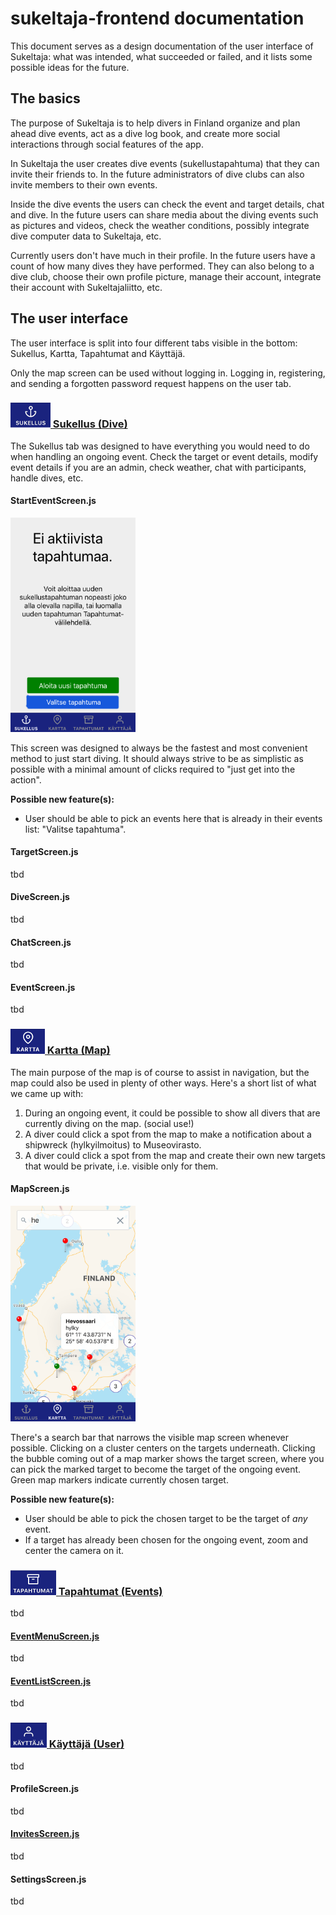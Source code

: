 # sukeltaja-frontend documentation

This document serves as a design documentation of the user interface of Sukeltaja: what was intended, what succeeded or failed, and it lists some possible ideas for the future.

## The basics

The purpose of Sukeltaja is to help divers in Finland organize and plan ahead dive events, act as a dive log book, and create more social interactions through social features of the app.

In Sukeltaja the user creates dive events (sukellustapahtuma) that they can invite their friends to. In the future administrators of dive clubs can also invite members to their own events.

Inside the dive events the users can check the event and target details, chat and dive. In the future users can share media about the diving events such as pictures and videos, check the weather conditions, possibly integrate dive computer data to Sukeltaja, etc.

Currently users don't have much in their profile. In the future users have a count of how many dives they have performed. They can also belong to a dive club, choose their own profile picture, manage their account, integrate their account with Sukeltajaliitto, etc.

## The user interface

The user interface is split into four different tabs visible in the bottom: Sukellus, Kartta, Tapahtumat and Käyttäjä.

Only the map screen can be used without logging in. Logging in, registering, and sending a forgotten password request happens on the user tab.

### ![Sukellus](images/sukellus.png)[ Sukellus (Dive)](https://github.com/Sukeltaja-App/sukeltaja-frontend/tree/master/src/components/OngoingEventScreens)

The Sukellus tab was designed to have everything you would need to do when handling an ongoing event. Check the target or event details, modify event details if you are an admin, check weather, chat with participants, handle dives, etc.

#### StartEventScreen.js

<img src="images/StartEventScreen.png" width="200">

This screen was designed to always be the fastest and most convenient method to just start diving. It should always strive to be as simplistic as possible with a minimal amount of clicks required to "just get into the action".

**Possible new feature(s):**

- User should be able to pick an events here that is already in their events list: "Valitse tapahtuma".

#### TargetScreen.js

tbd

#### DiveScreen.js

tbd

#### ChatScreen.js

tbd

#### EventScreen.js

tbd

### ![Kartta](images/kartta.png)[ Kartta (Map)](https://github.com/Sukeltaja-App/sukeltaja-frontend/tree/master/src/components/MapScreens)

The main purpose of the map is of course to assist in navigation, but the map could also be used in plenty of other ways. Here's a short list of what we came up with:

1. During an ongoing event, it could be possible to show all divers that are currently diving on the map. (social use!)
2. A diver could click a spot from the map to make a notification about a shipwreck (hylkyilmoitus) to Museovirasto.
3. A diver could click a spot from the map and create their own new targets that would be private, i.e. visible only for them.

#### MapScreen.js

<img src="images/MapScreen.png" width="200">

There's a search bar that narrows the visible map screen whenever possible. Clicking on a cluster centers on the targets underneath. Clicking the bubble coming out of a map marker shows the target screen, where you can pick the marked target to become the target of the ongoing event. Green map markers indicate currently chosen target.

**Possible new feature(s):**

- User should be able to pick the chosen target to be the target of _any_ event.
- If a target has already been chosen for the ongoing event, zoom and center the camera on it.

### ![Tapahtumat](images/tapahtumat.png)[ Tapahtumat (Events)](https://github.com/Sukeltaja-App/sukeltaja-frontend/tree/master/src/components/EventScreens)

tbd

#### [EventMenuScreen.js](https://github.com/Sukeltaja-App/sukeltaja-frontend/blob/master/src/components/EventScreens/EventMenuScreen.js)

tbd

#### [EventListScreen.js](https://github.com/Sukeltaja-App/sukeltaja-frontend/blob/master/src/components/EventScreens/EventListScreen.js)

tbd

### ![Käyttäjä](images/kayttaja.png)[ Käyttäjä (User)](https://github.com/Sukeltaja-App/sukeltaja-frontend/tree/master/src/components/ProfileScreens)

tbd

#### ProfileScreen.js

tbd

#### [InvitesScreen.js](https://github.com/Sukeltaja-App/sukeltaja-frontend/blob/master/src/components/ProfileScreens/InvitesScreen.js)

tbd

#### SettingsScreen.js

tbd